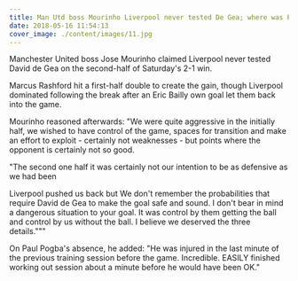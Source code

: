 ```yaml
---
title: Man Utd boss Mourinho Liverpool never tested De Gea; where was Pogba
date: 2018-05-16 11:54:13
cover_image: ./content/images/11.jpg
---
```




Manchester United boss Jose Mourinho claimed Liverpool never tested David de Gea on the second-half of Saturday's 2-1 win.

Marcus Rashford hit a first-half double to create the gain, though Liverpool dominated following the break after an Eric Bailly own goal let them back into the game.

Mourinho reasoned afterwards: "We were quite aggressive in the initially half, we wished to have control of the game, spaces for transition and make an effort to exploit - certainly not weaknesses - but points where the opponent is certainly not so good.

"The second one half it was certainly not our intention to be as defensive as we had been

Liverpool pushed us back but We don't remember the probabilities that require David de Gea to make the goal safe and sound. I don't bear in mind a dangerous situation to your goal. It was control by them getting the ball and control by us without the ball. I believe we deserved the three details."""

On Paul Pogba's absence, he added: "He was injured in the last minute of the previous training session before the game. Incredible. EASILY finished working out session about a minute before he would have been OK."